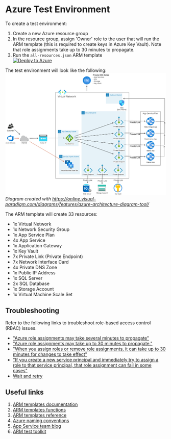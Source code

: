 # Azure Test Environment

To create a test environment:

1. Create a new Azure resource group
1. In the resource group, assign 'Owner' role to the user that will run the ARM template (this is required to create keys in Azure Key Vault). Note that role assignments take up to 30 minutes to propagate.
1. Run the `all-resources.json` ARM template  
   [![Deploy to Azure](https://aka.ms/deploytoazurebutton)](https://portal.azure.com/#create/Microsoft.Template/uri/https%3A%2F%2Fraw.githubusercontent.com%2Fkierendixon%2Fpurchase-order-tracker-aspnetcore_angular%2Fmaster%2Fdeploy%2Fazure%2Fall-resources.json)

The test environment will look like the following:
![Azure Environment](Azure%20Environment.png?raw=true)  
_Diagram created with https://online.visual-paradigm.com/diagrams/features/azure-architecture-diagram-tool/_

The ARM template will create 33 resources:

- 1x Virtual Network
- 1x Network Security Group
- 1x App Service Plan
- 4x App Service
- 1x Application Gateway
- 1x Key Vault
- 7x Private Link (Private Endpoint)
- 7x Network Interface Card
- 4x Private DNS Zone
- 1x Public IP Address
- 1x SQL Server
- 2x SQL Database
- 1x Storage Account
- 1x Virtual Machine Scale Set

## Troubleshooting

Refer to the following links to troubleshoot role-based access control (RBAC) issues.

- ["Azure role assignments may take several minutes to propagate"](https://docs.microsoft.com/en-us/azure/storage/common/identity-library-acquire-token)
- ["Azure role assignments may take up to 30 minutes to propagate."](https://docs.microsoft.com/en-us/azure/storage/blobs/authorize-access-azure-active-directory)
- ["When you assign roles or remove role assignments, it can take up to 30 minutes for changes to take effect"](https://docs.microsoft.com/en-us/azure/role-based-access-control/troubleshooting#symptom---role-assignment-changes-are-not-being-detected)
- ["If you create a new service principal and immediately try to assign a role to that service principal, that role assignment can fail in some cases"](https://docs.microsoft.com/en-us/azure/role-based-access-control/role-assignments-template#new-service-principal)
- [Wait and retry](https://github.com/Azure/bicep/issues/1013#issuecomment-1021412292)

## Useful links

1. [ARM templates documentation](https://docs.microsoft.com/en-us/azure/azure-resource-manager/templates)
1. [ARM templates functions](https://docs.microsoft.com/en-us/azure/azure-resource-manager/templates/template-functions)
1. [ARM templates reference](https://docs.microsoft.com/en-us/azure/templates)
1. [Azure naming conventions](https://docs.microsoft.com/en-us/azure/cloud-adoption-framework/ready/azure-best-practices/resource-naming)
1. [App Service team blog](https://azure.github.io/AppService)
1. [ARM test toolkit](https://docs.microsoft.com/en-us/azure/azure-resource-manager/templates/test-toolkit)
